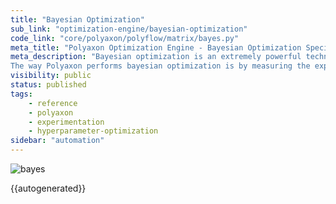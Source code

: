 ```yaml
---
title: "Bayesian Optimization"
sub_link: "optimization-engine/bayesian-optimization"
code_link: "core/polyaxon/polyflow/matrix/bayes.py"
meta_title: "Polyaxon Optimization Engine - Bayesian Optimization Specification - Polyaxon References"
meta_description: "Bayesian optimization is an extremely powerful technique. The main idea behind it is to compute a posterior distribution over the objective function based on the data, and then select good points to try with respect to this distribution. 
The way Polyaxon performs bayesian optimization is by measuring the expected increase in the maximum objective value seen over all experiments in the group, given the next point we pick."
visibility: public
status: published
tags:
    - reference
    - polyaxon
    - experimentation
    - hyperparameter-optimization
sidebar: "automation"
---
```


![bayes](../../../../content/images/references/optimization-engine/bayesian-optimization.png)

{{autogenerated}}
